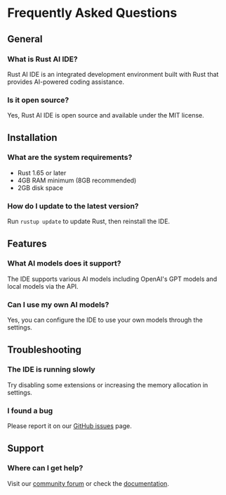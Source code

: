 # Frequently Asked Questions

## General

### What is Rust AI IDE?
Rust AI IDE is an integrated development environment built with Rust that provides AI-powered coding assistance.

### Is it open source?
Yes, Rust AI IDE is open source and available under the MIT license.

## Installation

### What are the system requirements?
- Rust 1.65 or later
- 4GB RAM minimum (8GB recommended)
- 2GB disk space

### How do I update to the latest version?
Run `rustup update` to update Rust, then reinstall the IDE.

## Features

### What AI models does it support?
The IDE supports various AI models including OpenAI's GPT models and local models via the API.

### Can I use my own AI models?
Yes, you can configure the IDE to use your own models through the settings.

## Troubleshooting

### The IDE is running slowly
Try disabling some extensions or increasing the memory allocation in settings.

### I found a bug
Please report it on our [GitHub issues](https://github.com/rust-ai-ide/rust-ai-ide/issues) page.

## Support

### Where can I get help?
Visit our [community forum](https://github.com/rust-ai-ide/rust-ai-ide/discussions) or check the [documentation](https://rust-ai-ide.github.io/docs).
